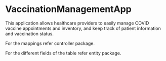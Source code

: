 # VaccinationManagementApp
This application allows healthcare providers to easily manage COVID vaccine appointments and inventory, and keep track of patient information and vaccination status. 

For the mappings refer controller package.

For the different fields of the table refer entity package.
